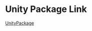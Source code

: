 # Unity Package Link
[UnityPackage](https://drive.google.com/file/d/15YLlBfZS47_GTObbisJTLwJevpWRx-ha/view?usp=sharing)
